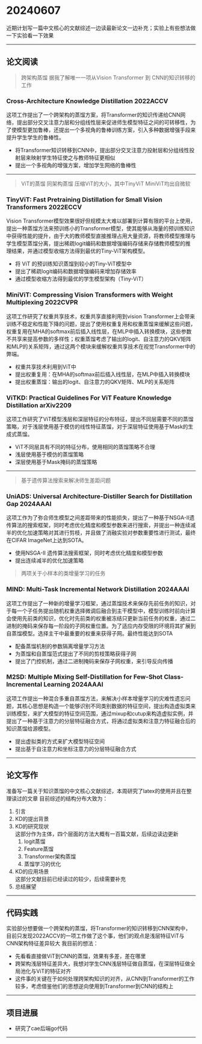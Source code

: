 # 20240607

近期计划写一篇中文核心的文献综述一边读最新论文一边补充；实验上有些想法做一下实验看一下效果

---

## 论文阅读  

> 跨架构蒸馏  据我了解唯一一项从Vision Transformer 到 CNN的知识转移的工作
### Cross-Architecture Knowledge Distillation 2022ACCV
这项工作提出了一个跨架构的蒸馏方案，将Transformer的知识传递给CNN网络，提出部分交叉注意力层和分组线性层来促进师生模型特征之间的可转移性，为了使模型更加鲁棒，还提出一个多视角的鲁棒训练方案，引入多种数据增强手段来提升学生学生的鲁棒性。

- 将Transformer知识转移到CNN中，提出部分交叉注意力投射层和分组线性投射层来映射学生特征使之与教师特征更相似
- 提出一个多视角的增强方案，增加学生网络的鲁棒性

---

> ViT的蒸馏 同架构蒸馏 压缩ViT的大小，其中TinyViT MiniViT均出自微软
### TinyViT: Fast Pretraining Distillation for Small Vision Transformers 2022ECCV
Vision Transformer模型效果很好但规模太大难以部署到计算有限的平台上使用，提出一种蒸馏方法来预训练小的Transformer模型，使其能够从海量的预训练知识中获得性能的提升，由于大的教师模型直接推理占用大量资源，将教师模型推理与学生模型蒸馏分离，提出稀疏logit编码和数据增强编码存储来存储教师模型的推理结果，并通过模型收缩方法得到最优的Tiny-ViT架构模型。

- 将 ViT 的预训练知识蒸馏到较小的Tiny-ViT模型中
- 提出了稀疏logit编码和数据增强编码来增加存储效率
- 通过模型收缩方法得到最优的学生模型架构（Tiny-ViT）

### MiniViT: Compressing Vision Transformers with Weight Multiplexing 2022CVPR
这项工作研究了权重共享技术，权重共享直接利用到vision Transformer上会带来训练不稳定和性能下降的问题，提出了使用权重复用和权重蒸馏来缓解这些问题，权重复用在MHA的softmax前后插入线性层，在MLP中插入转换模块，这些参数不共享来提高参数的多样性；权重蒸馏考虑了输出的logit、自注意力的QKV矩阵和MLP的关系矩阵，通过这两个模块来缓解权重共享技术在视觉Transformer中的弊端。

- 权重共享技术利用到ViT中
- 提出权重复用：在MHA的softmax前后插入线性层，在MLP中插入转换模块
- 提出权重蒸馏：输出的logit、自注意力的QKV矩阵、MLP的关系矩阵

### ViTKD: Practical Guidelines For ViT Feature Knowledge Distillation arXiv2209
这项工作研究了ViT模型浅层和深层特征的分布特征，提出不同层需要不同的蒸馏策略，对于浅层使用基于模仿的线性特征蒸馏，对于深层特征使用基于Mask的生成式蒸馏。

- ViT不同层具有不同的特征分布，使用相同的蒸馏策略不合理
- 浅层使用基于模仿的蒸馏策略
- 深层使用基于Mask掩码的蒸馏策略

---

> 基于遗传算法搜索来解决师生差距问题
### UniADS: Universal Architecture-Distiller Search for Distillation Gap 2024AAAI
这项工作为了弥合师生模型之间差距带来的性能损失，提出了一种基于NSGA-II遗传算法的搜索框架，同时考虑优化精度和模型参数来进行搜索，并提出一种连续减半的优化加速策略对其进行剪枝，并且做了消融实验对参数重要性进行测试，最终在CIFAR ImageNet上达到SOTA。

- 使用NSGA-II 遗传算法搜索框架，同时考虑优化精度和模型参数
- 提出连续减半的优化加速策略

> 两项关于小样本的类增量学习的任务
### MIND: Multi-Task Incremental Network Distillation 2024AAAI
这项工作提出了一种新的增量学习框架，通过蒸馏技术来保存先前任务的知识，对于每一个子任务提出随机权重选择微调后融合到主干模型中，模型训练时前向计算会使用先前类的知识，优化时先前类的权重被冻结只更新当前任务的权重，通过二进制的掩码来保存每一阶段的子网权重位置。为了适应内存受限的环境将其扩展到自蒸馏模型。选择主干中最重要的权重来获得子网。最终性能达到SOTA

- 配备蒸馏机制的参数隔离增量学习方法
- 为蒸馏和自蒸馏范式提出了不同的剪枝策略获得子网
- 提出了门控机制，通过二进制掩码来保存子网权重，来引导反向传播

### M2SD: Multiple Mixing Self-Distillation for Few-Shot Class-Incremental Learning 2024AAAI
这项工作提出一种混合多重自蒸馏方法，来解决小样本增量学习的灾难性遗忘问题，其核心思想是构造一个能够识别不同类别数据的特征空间，提出构造虚拟类来训练模型，来扩大模型的特征空间范围，通过mixup和cutup来构造虚拟实例，并提出了一种基于注意力的分层特征融合方式，将通过虚拟类和注意力特征融合后的知识蒸馏给源模型。

- 提出虚拟类的方式来扩大模型特征空间
- 提出基于自注意力和坐标注意力的分层特征融合方式

---

## 论文写作

准备写一篇关于知识蒸馏的中文核心文献综述，本周研究了latex的使用并且在整理读过的文章
目前综述的结构分布大致为：  
1. 引言
2. KD的提出背景
3. KD的研究现状  
   这部分作为主体，四个层面的方法大概有一百篇文献，后续边读边更新
   1. logit蒸馏
   2. Feature蒸馏
   3. Transformer架构蒸馏
   4. 蒸馏学习的优化
4. KD的应用场景  
    这部分文献目前已经读过的较少，后续需要补充
5. 总结展望

---

## 代码实践

实验部分想要做一个跨架构的蒸馏，将Transformer的知识转移到CNN架构中，目前只发现2022ACCV的一项工作做了这个事，他们的观点是浅层特征ViT与CNN架构特征差异较大
我目前的想法：
- 先看看直接做ViT到CNN的蒸馏，效果有多差，差在哪里
- 跨架构浅层特征差异大，我想对学生CNN浅层特征做自蒸馏，在深层特征做全局池化与ViT的特征对齐
- 这件事的关键在于如何处理跨架构知识的对齐，从CNN到Transformer的工作较多，考虑借鉴他们的思想逆向使用到Transformer到CNN的结构上

---

## 项目进展

- 研究了cae后端go代码

---


